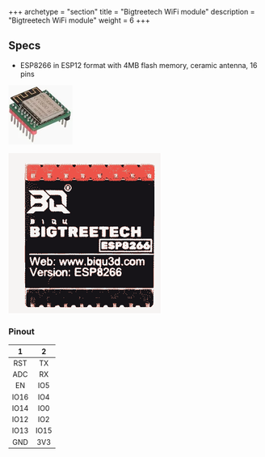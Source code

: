 +++
archetype = "section"
title = "Bigtreetech WiFi module"
description = "Bigtreetech WiFi module"
weight = 6
+++

## Specs
* ESP8266 in ESP12 format with 4MB flash memory, ceramic antenna, 16 pins

![image](bttwifimodulefront.png?width=400px)

![image](bttwifimoduleback.png?width=400px)

### Pinout

| 1 | 2 |
|:-:|:-:|
|RST|TX|
|ADC|RX|
|EN|IO5 |
|IO16|IO4|
|IO14|IO0|
|IO12|IO2|
|IO13|IO15|
|GND|3V3|



